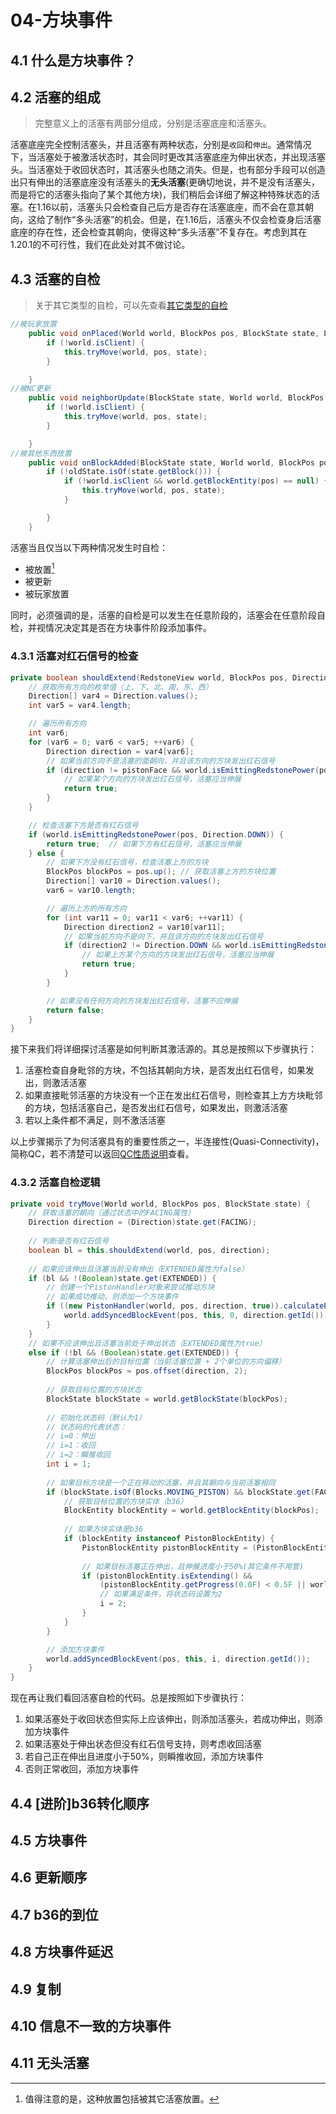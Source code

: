 # 04-方块事件

## 4.1 什么是方块事件？

## 4.2 活塞的组成

> 完整意义上的活塞有两部分组成，分别是活塞底座和活塞头。

活塞底座完全控制活塞头，并且活塞有两种状态，分别是`收回`和`伸出`。通常情况下，当活塞处于被激活状态时，其会同时更改其活塞底座为伸出状态，并出现活塞头。当活塞处于收回状态时，其活塞头也随之消失。但是，也有部分手段可以创造出只有伸出的活塞底座没有活塞头的**无头活塞**(更确切地说，并不是没有活塞头，而是将它的活塞头指向了某个其他方块)，我们稍后会详细了解这种特殊状态的活塞。在1.16以前，活塞头只会检查自己后方是否存在活塞底座，而不会在意其朝向，这给了制作“多头活塞”的机会。但是，在1.16后，活塞头不仅会检查身后活塞底座的存在性，还会检查其朝向，使得这种“多头活塞”不复存在。考虑到其在1.20.1的不可行性，我们在此处对其不做讨论。

## 4.3 活塞的自检

> 关于其它类型的自检，可以先查看[其它类型的自检](../BlockUpdate/01-更新概念与不同类型的更新.md)

```java
//被玩家放置
    public void onPlaced(World world, BlockPos pos, BlockState state, LivingEntity placer, ItemStack itemStack) {
        if (!world.isClient) {
            this.tryMove(world, pos, state);
        }

    }
//被NC更新
    public void neighborUpdate(BlockState state, World world, BlockPos pos, Block sourceBlock, BlockPos sourcePos, boolean notify) {
        if (!world.isClient) {
            this.tryMove(world, pos, state);
        }

    }
//被其他东西放置
    public void onBlockAdded(BlockState state, World world, BlockPos pos, BlockState oldState, boolean notify) {
        if (!oldState.isOf(state.getBlock())) {
            if (!world.isClient && world.getBlockEntity(pos) == null) {
                this.tryMove(world, pos, state);
            }

        }
    }
```

活塞当且仅当以下两种情况发生时自检：

- 被放置[^1]
- 被更新
- 被玩家放置

[^1]:值得注意的是，这种放置包括被其它活塞放置。

同时，必须强调的是，活塞的自检是可以发生在任意阶段的，活塞会在任意阶段自检，并视情况决定其是否在方块事件阶段添加事件。

### 4.3.1 活塞对红石信号的检查

```java
private boolean shouldExtend(RedstoneView world, BlockPos pos, Direction pistonFace) {
    // 获取所有方向的枚举值（上、下、北、南、东、西）
    Direction[] var4 = Direction.values();
    int var5 = var4.length;

    // 遍历所有方向
    int var6;
    for (var6 = 0; var6 < var5; ++var6) {
        Direction direction = var4[var6];
        // 如果当前方向不是活塞的面朝向，并且该方向的方块发出红石信号
        if (direction != pistonFace && world.isEmittingRedstonePower(pos.offset(direction), direction)) {
            // 如果某个方向的方块发出红石信号，活塞应当伸展
            return true;
        }
    }

    // 检查活塞下方是否有红石信号
    if (world.isEmittingRedstonePower(pos, Direction.DOWN)) {
        return true;  // 如果下方有红石信号，活塞应当伸展
    } else {
        // 如果下方没有红石信号，检查活塞上方的方块
        BlockPos blockPos = pos.up(); // 获取活塞上方的方块位置
        Direction[] var10 = Direction.values();
        var6 = var10.length;

        // 遍历上方的所有方向
        for (int var11 = 0; var11 < var6; ++var11) {
            Direction direction2 = var10[var11];
            // 如果当前方向不是向下，并且该方向的方块发出红石信号
            if (direction2 != Direction.DOWN && world.isEmittingRedstonePower(blockPos.offset(direction2), direction2)) {
                // 如果上方某个方向的方块发出红石信号，活塞应当伸展
                return true;
            }
        }

        // 如果没有任何方向的方块发出红石信号，活塞不应伸展
        return false;
    }
}
```

接下来我们将详细探讨活塞是如何判断其激活源的。其总是按照以下步骤执行：

1. 活塞检查自身毗邻的方块，不包括其朝向方块，是否发出红石信号，如果发出，则激活活塞
2. 如果直接毗邻活塞的方块没有一个正在发出红石信号，则检查其上方方块毗邻的方块，包括活塞自己，是否发出红石信号，如果发出，则激活活塞
3. 若以上条件都不满足，则不激活活塞

以上步骤揭示了为何活塞具有的重要性质之一，半连接性(Quasi-Connectivity)，简称QC，若不清楚可以返回[QC性质说明](../BlockUpdate/01-更新概念与不同类型的更新.md)查看。

### 4.3.2 活塞自检逻辑

```java
private void tryMove(World world, BlockPos pos, BlockState state) {
    // 获取活塞的朝向（通过状态中的FACING属性）
    Direction direction = (Direction)state.get(FACING);
    
    // 判断是否有红石信号
    boolean bl = this.shouldExtend(world, pos, direction);
    
    // 如果应该伸出且活塞当前没有伸出（EXTENDED属性为false）
    if (bl && !(Boolean)state.get(EXTENDED)) {
        // 创建一个PistonHandler对象来尝试推动方块
        // 如果成功推动，则添加一个方块事件
        if ((new PistonHandler(world, pos, direction, true)).calculatePush()) {
            world.addSyncedBlockEvent(pos, this, 0, direction.getId());
        }
    }
    // 如果不应该伸出且活塞当前处于伸出状态（EXTENDED属性为true）
    else if (!bl && (Boolean)state.get(EXTENDED)) {
        // 计算活塞伸出后的目标位置（当前活塞位置 + 2个单位的方向偏移）
        BlockPos blockPos = pos.offset(direction, 2);
        
        // 获取目标位置的方块状态
        BlockState blockState = world.getBlockState(blockPos);
        
        // 初始化状态码（默认为1）
        // 状态码的代表状态：
        // i=0：伸出
        // i=1：收回
        // i=2：瞬推收回
        int i = 1;
        
        // 如果目标方块是一个正在移动的活塞，并且其朝向与当前活塞相同
        if (blockState.isOf(Blocks.MOVING_PISTON) && blockState.get(FACING) == direction) {
            // 获取目标位置的方块实体（b36）
            BlockEntity blockEntity = world.getBlockEntity(blockPos);
            
            // 如果方块实体是b36
            if (blockEntity instanceof PistonBlockEntity) {
                PistonBlockEntity pistonBlockEntity = (PistonBlockEntity)blockEntity;
                
                // 如果目标活塞正在伸出，且伸展进度小于50%(其它条件不用管)
                if (pistonBlockEntity.isExtending() && 
                    (pistonBlockEntity.getProgress(0.0F) < 0.5F || world.getTime() == pistonBlockEntity.getSavedWorldTime() || ((ServerWorld)world).isInBlockTick())) {
                    // 如果满足条件，将状态码设置为2
                    i = 2;
                }
            }
        }

        // 添加方块事件
        world.addSyncedBlockEvent(pos, this, i, direction.getId());
    }
}
```

现在再让我们看回活塞自检的代码。总是按照如下步骤执行：

1. 如果活塞处于收回状态但实际上应该伸出，则添加活塞头，若成功伸出，则添加方块事件
2. 如果活塞处于伸出状态但没有红石信号支持，则考虑收回活塞
3. 若自己正在伸出且进度小于50%，则瞬推收回，添加方块事件
4. 否则正常收回，添加方块事件

## 4.4 [进阶]b36转化顺序

## 4.5 方块事件

## 4.6 更新顺序

## 4.7 b36的到位

## 4.8 方块事件延迟

## 4.9 复制

## 4.10 信息不一致的方块事件

## 4.11 无头活塞
